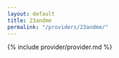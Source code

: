 ```yaml
---
layout: default
title: 23andme
permalink: "/providers/23andme/"
---
```


{% include provider/provider.md %}
